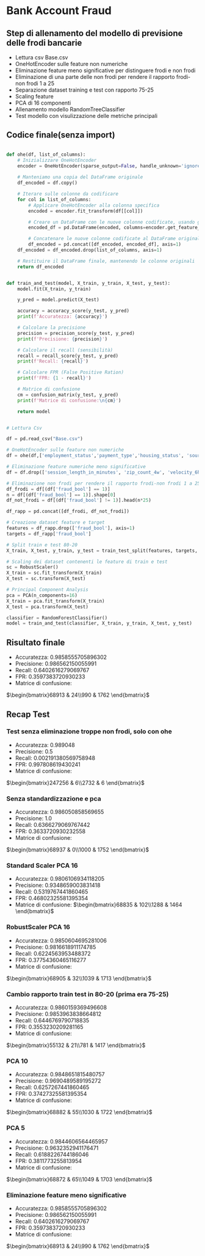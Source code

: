 # Bank Account Fraud

## Step di allenamento del modello di previsione delle frodi bancarie

- Lettura csv Base.csv
- OneHotEncoder sulle feature non numeriche
- Eliminazione feature meno significative per distinguere frodi e non frodi
- Eliminazione di una parte delle non frodi per rendere il rapporto frodi-non frodi 1 a 25
- Separazione dataset training e test con rapporto 75-25
- Scaling feature
- PCA di 16 componenti
- Allenamento modello RandomTreeClassifier
- Test modello con visulizzazione delle metriche principali


## Codice finale(senza import)
```python

def ohe(df, list_of_columns):
    # Inizializzare OneHotEncoder
    encoder = OneHotEncoder(sparse_output=False, handle_unknown='ignore')
    
    # Manteniamo una copia del DataFrame originale
    df_encoded = df.copy()

    # Iterare sulle colonne da codificare
    for col in list_of_columns:
        # Applicare OneHotEncoder alla colonna specifica
        encoded = encoder.fit_transform(df[[col]])

        # Creare un DataFrame con le nuove colonne codificate, usando gli stessi indici del DataFrame originale
        encoded_df = pd.DataFrame(encoded, columns=encoder.get_feature_names_out([col]), index=df.index)

        # Concatenare le nuove colonne codificate al DataFrame originale
        df_encoded = pd.concat([df_encoded, encoded_df], axis=1)
    df_encoded = df_encoded.drop(list_of_columns, axis=1)

    # Restituire il DataFrame finale, mantenendo le colonne originali
    return df_encoded


def train_and_test(model, X_train, y_train, X_test, y_test):
    model.fit(X_train, y_train)

    y_pred = model.predict(X_test)

    accuracy = accuracy_score(y_test, y_pred)
    print(f'Accuratezza: {accuracy}')

    # Calcolare la precisione
    precision = precision_score(y_test, y_pred)
    print(f'Precisione: {precision}')

    # Calcolare il recall (sensibilità)
    recall = recall_score(y_test, y_pred)
    print(f'Recall: {recall}')

    # Calcolare FPR (False Positive Ration)
    print(f'FPR: {1 - recall}')

    # Matrice di confusione
    cm = confusion_matrix(y_test, y_pred)
    print(f'Matrice di confusione:\n{cm}')

    return model


# Lettura Csv

df = pd.read_csv("Base.csv")

# OneHotEncoder sulle feature non numeriche
df = ohe(df,['employment_status','payment_type','housing_status', 'source', 'device_os'])

# Eliminazione feature numeriche meno significative
df = df.drop(['session_length_in_minutes', 'zip_count_4w', 'velocity_6h', 'velocity_24h'], axis=1)

# Eliminazione non frodi per rendere il rapporto frodi-non frodi 1 a 25
df_frodi = df[(df['fraud_bool'] == 1)]
n = df[(df['fraud_bool'] == 1)].shape[0]
df_not_frodi = df[(df['fraud_bool'] != 1)].head(n*25)

df_rapp = pd.concat([df_frodi, df_not_frodi])

# Creazione dataset feature e target
features = df_rapp.drop(['fraud_bool'], axis=1)
targets = df_rapp['fraud_bool']

# Split train e test 80-20
X_train, X_test, y_train, y_test = train_test_split(features, targets, random_state=0, test_size=0.20)

# Scaling dei dataset contenenti le feature di train e test
sc = RobustScaler()
X_train = sc.fit_transform(X_train)
X_test = sc.transform(X_test)

# Principal Component Analysis
pca = PCA(n_components=16)
X_train = pca.fit_transform(X_train)
X_test = pca.transform(X_test)

classifier = RandomForestClassifier()
model = train_and_test(classifier, X_train, y_train, X_test, y_test)
```

## Risultato finale

- Accuratezza: 0.9858555705896302
- Precisione: 0.986562150055991
- Recall: 0.6402616279069767
- FPR: 0.3597383720930233
- Matrice di confusione:

$\begin{bmatrix}68913 & 24\\990 & 1762 \end{bmatrix}$



## Recap Test


### Test senza eliminazione troppe non frodi, solo con ohe

- Accuratezza: 0.989048
- Precisione: 0.5
- Recall: 0.002191380569758948
- FPR: 0.997808619430241
- Matrice di confusione:

 $\begin{bmatrix}247256 & 6\\2732 & 6 \end{bmatrix}$


### Senza standardizzazione e pca

- Accuratezza: 0.986050858569655
- Precisione: 1.0
- Recall: 0.6366279069767442
- FPR: 0.3633720930232558
- Matrice di confusione:

$\begin{bmatrix}68937 & 0\\1000 & 1752 \end{bmatrix}$


### Standard Scaler PCA 16

- Accuratezza: 0.9806106934118205
- Precisione: 0.9348659003831418
- Recall: 0.5319767441860465
- FPR: 0.46802325581395354
- Matrice di confusione:
$\begin{bmatrix}68835 & 102\\1288 & 1464 \end{bmatrix}$


### RobustScaler PCA 16

- Accuratezza: 0.9850604695281006
- Precisione: 0.9816618911174785
- Recall: 0.6224563953488372
- FPR: 0.37754360465116277
- Matrice di confusione:

$\begin{bmatrix}68905 & 32\\1039 & 1713 \end{bmatrix}$


### Cambio rapporto train test in 80-20 (prima era 75-25)

- Accuratezza: 0.9860159369496608
- Precisione: 0.9853963838664812
- Recall: 0.6446769790718835
- FPR: 0.3553230209281165
- Matrice di confusione:

$\begin{bmatrix}55132 & 21\\781 & 1417 \end{bmatrix}$

 
### PCA 10

- Accuratezza: 0.9848651815480757
- Precisione: 0.9690489589195272
- Recall: 0.6257267441860465
- FPR: 0.37427325581395354
- Matrice di confusione:

$\begin{bmatrix}68882 & 55\\1030 & 1722 \end{bmatrix}$


### PCA 5
- Accuratezza: 0.9844606564465957
- Precisione: 0.9632352941176471
- Recall: 0.6188226744186046
- FPR: 0.3811773255813954
- Matrice di confusione:

$\begin{bmatrix}68872 & 65\\1049 & 1703 \end{bmatrix}$


### Eliminazione feature meno significative

- Accuratezza: 0.9858555705896302
- Precisione: 0.986562150055991
- Recall: 0.6402616279069767
- FPR: 0.3597383720930233
- Matrice di confusione:

$\begin{bmatrix}68913 & 24\\990 & 1762 \end{bmatrix}$

